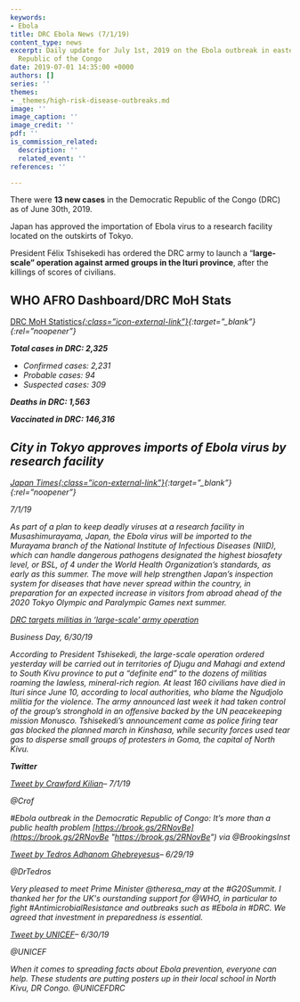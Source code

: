 ```yaml
---
keywords:
- Ebola
title: DRC Ebola News (7/1/19)
content_type: news
excerpt: Daily update for July 1st, 2019 on the Ebola outbreak in eastern Democratic
  Republic of the Congo
date: 2019-07-01 14:35:00 +0000
authors: []
series: ''
themes:
- _themes/high-risk-disease-outbreaks.md
image: ''
image_caption: ''
image_credit: ''
pdf: ''
is_commission_related:
  description: ''
  related_event: ''
references: ''

---
```

There were **13 new cases** in the Democratic Republic of the Congo (DRC) as of June 30th, 2019.

Japan has approved the importation of Ebola virus to a research facility located on the outskirts of Tokyo.

President Félix Tshisekedi has ordered the DRC army to launch a “**large-scale” operation against armed groups in the Ituri province**, after the killings of scores of civilians.

## WHO AFRO Dashboard/DRC MoH Stats

[DRC MoH Statistics<i/>{:class=”icon-external-link”}](http://translate.google.com/translate?hl=auto&langpair=auto%7Cen&u=https%3A%2F%2Fus13.campaign-archive.com%2F%3Fu%3D89e5755d2cca4840b1af93176%26id%3D760c25f566%26e%3D34c0620338){:target=”_blank”}{:rel=”noopener”}

**Total cases in DRC: 2,325**

* Confirmed cases: 2,231
* Probable cases: 94
* Suspected cases: 309

**Deaths in DRC: 1,563**

**Vaccinated in DRC: 146,316**

## City in Tokyo approves imports of Ebola virus by research facility

[Japan Times<i/>{:class=”icon-external-link”}](https://www.japantimes.co.jp/news/2019/07/01/national/city-tokyo-approves-imports-ebola-virus-research-facility/#.XRoHquhKjcs){:target=”_blank”}{:rel=”noopener”}

7/1/19

As part of a plan to keep deadly viruses at a research facility in Musashimurayama, Japan, the Ebola virus will be imported to the Murayama branch of the National Institute of Infectious Diseases (NIID), which can handle dangerous pathogens designated the highest biosafety level, or BSL, of 4 under the World Health Organization’s standards, as early as this summer. The move will help strengthen Japan’s inspection system for diseases that have never spread within the country, in preparation for an expected increase in visitors from abroad ahead of the 2020 Tokyo Olympic and Paralympic Games next summer.

[DRC targets militias in ‘large-scale’ army operation](https://www.businesslive.co.za/bd/world/africa/2019-06-30-drc-targets-militias-in-large-scale-army-operation/)

_Business Day, 6/30/19_

According to President Tshisekedi, the large-scale operation ordered yesterday will be carried out in territories of Djugu and Mahagi and extend to South Kivu province to put a “definite end” to the dozens of militias roaming the lawless, mineral-rich region. At least 160 civilians have died in Ituri since June 10, according to local authorities, who blame the Ngudjolo militia for the violence. The army announced last week it had taken control of the group’s stronghold in an offensive backed by the UN peacekeeping mission Monusco. Tshisekedi’s announcement came as police firing tear gas blocked the planned march in Kinshasa, while security forces used tear gas to disperse small groups of protesters in Goma, the capital of North Kivu.

**Twitter**

[Tweet by Crawford Kilian](https://twitter.com/Crof/status/1145688590430588928)– 7/1/19

@Crof

\#Ebola outbreak in the Democratic Republic of Congo: It’s more than a public health problem [https://brook.gs/2RNovBe](https://brook.gs/2RNovBe "https://brook.gs/2RNovBe") via @BrookingsInst

[Tweet by Tedros Adhanom Ghebreyesus](https://twitter.com/DrTedros/status/1145202492533280769)– 6/29/19

@DrTedros

Very pleased to meet Prime Minister @theresa_may at the #G20Summit. I thanked her for the UK's ourstanding support for @WHO, in particular to fight #AntimicrobialResistance and outbreaks such as #Ebola in #DRC. We agreed that investment in preparedness is essential.

[Tweet by UNICEF](https://twitter.com/UNICEF/status/1145448190012997632)– 6/30/19

@UNICEF

When it comes to spreading facts about Ebola prevention, everyone can help. These students are putting posters up in their local school in North Kivu, DR Congo. @UNICEFDRC